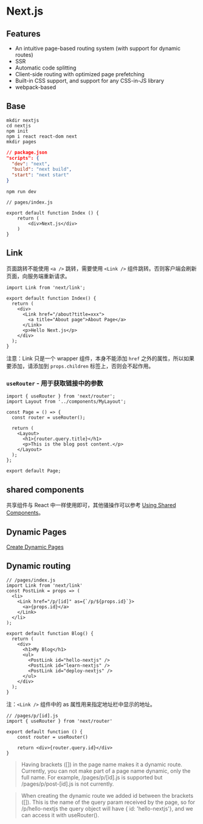 # Next.js

## Features

* An intuitive page-based routing system (with support for dynamic routes)
* SSR
* Automatic code splitting
* Client-side routing with optimized page prefetching
* Built-in CSS support, and support for any CSS-in-JS library
* webpack-based

## Base

```shell
mkdir nextjs
cd nextjs
npm init
npm i react react-dom next
mkdir pages
```

```json
// package.json
"scripts": {
  "dev": "next",
  "build": "next build",
  "start": "next start"
}
```

```shell
npm run dev
```

```react
// pages/index.js

export default function Index () {
	return (
		<div>Next.js</div>
	)
}
```

## Link

页面跳转不能使用 `<a />` 跳转，需要使用 `<Link />` 组件跳转。否则客户端会刷新页面，向服务端重新请求。

```nextjs
import Link from 'next/link';

export default function Index() {
  return (
    <div>
      <Link href="/about?title=xxx">
        <a title="About page">About Page</a>
      </Link>
      <p>Hello Next.js</p>
    </div>
  );
}
```

注意：Link 只是一个 wrapper 组件，本身不能添加 `href` 之外的属性，所以如果要添加，请添加到 `props.children` 标签上，否则会不起作用。

### `useRouter` - 用于获取链接中的参数

```
import { useRouter } from 'next/router';
import Layout from '../components/MyLayout';

const Page = () => {
  const router = useRouter();

  return (
    <Layout>
      <h1>{router.query.title}</h1>
      <p>This is the blog post content.</p>
    </Layout>
  );
};

export default Page;
```

## shared components

共享组件与 React 中一样使用即可，其他骚操作可以参考 [Using Shared Components](https://nextjs.org/learn/basics/using-shared-components/the-layout-component)。

## Dynamic Pages

[Create Dynamic Pages](https://nextjs.org/learn/basics/create-dynamic-pages/adding-a-list-of-posts)

## Dynamic routing

```react
// /pages/index.js
import Link from 'next/link'
const PostLink = props => (
  <li>
    <Link href="/p/[id]" as={`/p/${props.id}`}>
      <a>{props.id}</a>
    </Link>
  </li>
);

export default function Blog() {
  return (
    <div>
      <h1>My Blog</h1>
      <ul>
        <PostLink id="hello-nextjs" />
        <PostLink id="learn-nextjs" />
        <PostLink id="deploy-nextjs" />
      </ul>
    </div>
  );
}
```

注：`<Link />` 组件中的 as 属性用来指定地址栏中显示的地址。

```react
// /pages/p/[id].js
import { useRouter } from 'next/router'

export default function () {
	const router = useRouter()
	
	return <div>{router.query.id}</div>
}
```

> Having brackets ([]) in the page name makes it a dynamic route. Currently, you can not make part of a page name dynamic, only the full name. For example, /pages/p/[id].js is supported but /pages/p/post-[id].js is not currently.

> When creating the dynamic route we added id between the brackets ([]). This is the name of the query param received by the page, so for /p/hello-nextjs the query object will have { id: 'hello-nextjs'}, and we can access it with useRouter().